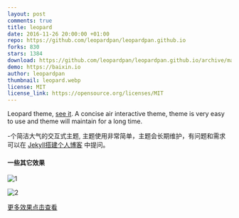 ```yaml
---
layout: post
comments: true
title: leopard
date: 2016-11-26 20:00:00 +01:00
repo: https://github.com/leopardpan/leopardpan.github.io
forks: 830
stars: 1384
download: https://github.com/leopardpan/leopardpan.github.io/archive/master.zip
demo: https://baixin.io
author: leopardpan
thumbnail: leopard.webp
license: MIT
license_link: https://opensource.org/licenses/MIT
---
```


Leopard theme, [see it](https://baixin.io/#blog). A concise air interactive theme, theme is very easy to use and theme will maintain for a long time.

-个简洁大气的交互式主题, 主题使用非常简单，主题会长期维护，有问题和需求可以在 [Jekyll搭建个人博客](https://baixin.io/2016/10/jekyll_tutorials1/) 中提问。

#### 一些其它效果

![1](https://image-static.segmentfault.com/245/886/2458866428-5838f5bd85bde)

![2](https://image-static.segmentfault.com/357/248/3572482555-5838f5d1a8ac1_fix732)

[更多效果点击查看](https://baixin.io)

